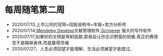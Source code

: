 # 每周随笔第二周

- 2020/07/13,上市公司的官网+招股说明书+年报+卖方分析师
- 2020/07/14,[Mendeley Desktop](https://www.mendeley.com)文献管理软件,[Scrivener](https://www.literatureandlatte.com) 强大的写作软件
- 2020/07/17,如果你的文明是卑躬屈膝,那我会让你见识野蛮的骄傲.真正的赛德克不是输掉身体,而是赢得灵魂.
- 2020/07/27，人生必须回望才能理解，生活必须展望才能度过。

